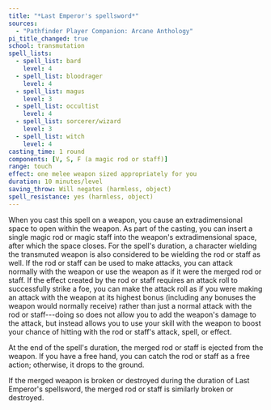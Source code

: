 ```yaml
---
title: "*Last Emperor's spellsword*"
sources:
  - "Pathfinder Player Companion: Arcane Anthology"
pi_title_changed: true
school: transmutation
spell_lists:
  - spell_list: bard
    level: 4
  - spell_list: bloodrager
    level: 4
  - spell_list: magus
    level: 3
  - spell_list: occultist
    level: 4
  - spell_list: sorcerer/wizard
    level: 3
  - spell_list: witch
    level: 4
casting_time: 1 round
components: [V, S, F (a magic rod or staff)]
range: touch
effect: one melee weapon sized appropriately for you
duration: 10 minutes/level
saving_throw: Will negates (harmless, object)
spell_resistance: yes (harmless, object)
---
```


When you cast this spell on a weapon, you cause an extradimensional space to open within the weapon. As part of the casting, you can insert a single magic rod or magic staff into the weapon's extradimensional space, after which the space closes. For the spell's duration, a character wielding the transmuted weapon is also considered to be wielding the rod or staff as well. If the rod or staff can be used to make attacks, you can attack normally with the weapon or use the weapon as if it were the merged rod or staff. If the effect created by the rod or staff requires an attack roll to successfully strike a foe, you can make the attack roll as if you were making an attack with the weapon at its highest bonus (including any bonuses the weapon would normally receive) rather than just a normal attack with the rod or staff---doing so does not allow you to add the weapon's damage to the attack, but instead allows you to use your skill with the weapon to boost your chance of hitting with the rod or staff's attack, spell, or effect.

At the end of the spell's duration, the merged rod or staff is ejected from the weapon. If you have a free hand, you can catch the rod or staff as a free action; otherwise, it drops to the ground.

If the merged weapon is broken or destroyed during the duration of Last Emperor's spellsword, the merged rod or staff is similarly broken or destroyed.
